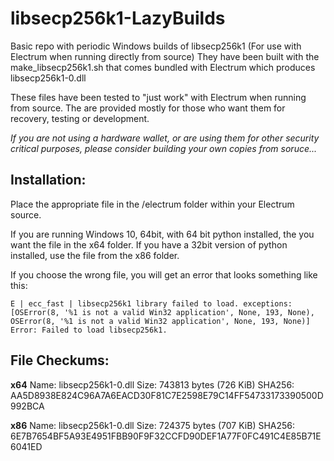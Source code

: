 # libsecp256k1-LazyBuilds
Basic repo with periodic Windows builds of libsecp256k1 (For use with Electrum when running directly from source) They have been built with the make_libsecp256k1.sh that comes bundled with Electrum which produces libsecp256k1-0.dll

These files have been tested to "just work" with Electrum when running from source. The are provided mostly for those who want them for recovery, testing or development.

_If you are not using a hardware wallet, or are using them for other security critical purposes, please consider building your own copies from soruce..._

## Installation:

Place the appropriate file in the /electrum folder within your Electrum source.

If you are running Windows 10, 64bit, with 64 bit python installed, the you want the file in the x64 folder. If you have a 32bit version of python installed, use the file from the x86 folder.

If you choose the wrong file, you will get an error that looks something like this:

`E | ecc_fast | libsecp256k1 library failed to load. exceptions: [OSError(8, '%1 is not a valid Win32 application', None, 193, None), OSError(8, '%1 is not a valid Win32 application', None, 193, None)]
Error: Failed to load libsecp256k1.`

## File Checkums:

**x64**
Name: libsecp256k1-0.dll
Size: 743813 bytes (726 KiB)
SHA256: AA5D8938E824C96A7A6EACD30F81C7E2598E79C14FF54733173390500D992BCA

**x86**
Name: libsecp256k1-0.dll
Size: 724375 bytes (707 KiB)
SHA256: 6E7B7654BF5A93E4951FBB90F9F32CCFD90DEF1A77F0FC491C4E85B71E6041ED



